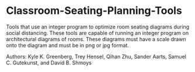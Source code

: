 # Classroom-Seating-Planning-Tools
Tools that use an integer program to optimize room seating diagrams during social distancing.
These tools are capable of running an integer program on architectural diagrams of rooms.
These diagrams must have a scale drawn onto the diagram and must be in png or jpg format.

Authors: Kyle K. Greenberg, Trey Hensel, Qihan Zhu, Sander Aarts, Samuel C. Gutekunst, and David B. Shmoys
